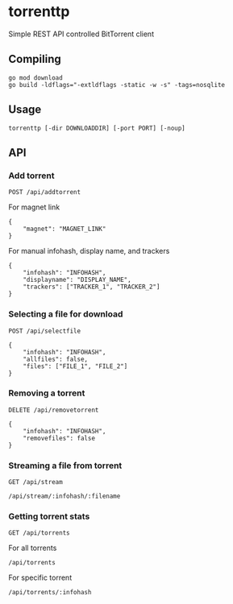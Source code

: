 # torrenttp
Simple REST API controlled BitTorrent client

## Compiling
```
go mod download
go build -ldflags="-extldflags -static -w -s" -tags=nosqlite
```

## Usage
`torrenttp [-dir DOWNLOADDIR] [-port PORT] [-noup]`

## API

### Add torrent
`POST /api/addtorrent`

For magnet link
```
{
    "magnet": "MAGNET_LINK"
}
```

For manual infohash, display name, and trackers
```
{
    "infohash": "INFOHASH",
    "displayname": "DISPLAY_NAME",
    "trackers": ["TRACKER_1", "TRACKER_2"]
}
```

### Selecting a file for download
`POST /api/selectfile`

```
{
    "infohash": "INFOHASH",
    "allfiles": false,
    "files": ["FILE_1", "FILE_2"]
}
```

### Removing a torrent
`DELETE /api/removetorrent`

```
{
    "infohash": "INFOHASH",
    "removefiles": false
}
```

### Streaming a file from torrent
`GET /api/stream`

```
/api/stream/:infohash/:filename
```

### Getting torrent stats
`GET /api/torrents`

For all torrents
```
/api/torrents
```

For specific torrent
```
/api/torrents/:infohash
```